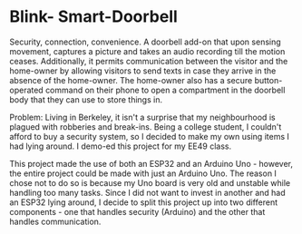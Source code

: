 # Blink- Smart-Doorbell
Security, connection, convenience.  A doorbell add-on that upon sensing movement, captures a picture and takes an audio recording till the motion ceases. Additionally, it permits communication between the visitor and the home-owner by allowing visitors to send texts in case they arrive in the absence of the home-owner. The home-owner also has a secure button-operated command on their phone to open a compartment in the doorbell body that they can use to store things in.


Problem: Living in Berkeley, it isn't a surprise that my neighbourhood is plagued with robberies and break-ins. Being a college student, I couldn't afford to buy a security system, so I decided to make my own using items I had lying around. I demo-ed this project for my EE49 class. 



This project made the use of both an ESP32 and an Arduino Uno - however, the entire project could be made with just an Arduino Uno. The reason I chose not to do so is because my Uno board is very old and unstable while handling too many tasks. Since I did not want to invest in another and had an ESP32 lying around, I decide to split this project up into two different components - one that handles security (Arduino) and the other that handles communication. 
